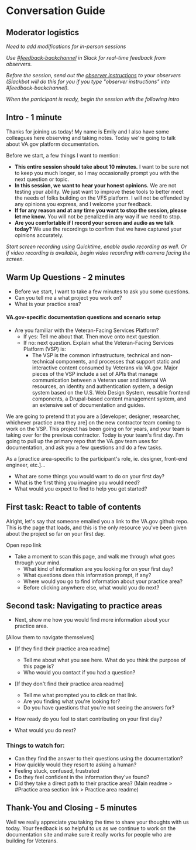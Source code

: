 # Conversation Guide

## Moderator logistics

*Need to add modifications for in-person sessions*

*Use [#feedback-backchannel](https://dsva.slack.com/messages/C40B45NJK/details/) in Slack for real-time feedback from observers.*

*Before the session, send out the [observer instructions](https://github.com/department-of-veterans-affairs/va.gov-team/blob/master/platform/research/during-research/howto-observer-instructions.md) to your observers (Slackbot will do this for you if you type "observer instructions" into #feedback-backchannel).*

*When the participant is ready, begin the session with the following intro*

## Intro - 1 minute

Thanks for joining us today! My name is Emily and I also have some colleagues here observing and taking notes. Today we're going to talk about VA.gov platform documentation. 

Before we start, a few things I want to mention:

- **This entire session should take about 10 minutes.** I want to be sure not to keep you much longer, so I may occasionally prompt you with the next question or topic.
- **In this session, we want to hear your honest opinions.** We are not testing your ability. We just want to improve these tools to better meet the needs of folks building on the VFS platform. I will not be offended by any opinions you express, and I welcome your feedback.
- **If for any reason and at any time you want to stop the session, please let me know.** You will not be penalized in any way if we need to stop.
- **Are you comfortable if I record your screen and audio as we talk today?** We use the recordings to confirm that we have captured your opinions accurately.

*Start screen recording using Quicktime, enable audio recording as well. Or if video recording is available, begin video recording with camera facing the screen.*

## Warm Up Questions - 2 minutes
* Before we start, I want to take a few minutes to ask you some questions.
* Can you tell me a what project you work on?
* What is your practice area?
   
#### VA.gov-specific documentation questions and scenario setup
* Are you familiar with the Veteran-Facing Services Platform?
    * If yes: Tell me about that. Then move onto next question.
    * If no: next question. Explain what the Veteran-Facing Services Platform (VSP) is:
      * The VSP is the common infrastructure, technical and non-technical components, and processes that support static and interactive content consumed by Veterans via VA.gov. Major pieces of the VSP include a set of APIs that manage communication between a Veteran user and internal VA resources, an identity and authentication system, a design system based on the U.S. Web Design System, reusable frontend components, a Drupal-based content management system, and an extensive set of documentation and guides.

We are going to pretend that you are a [developer, designer, researcher, whichever practice area they are] on the new contractor team coming to work on the VSP. This project has been going on for years, and your team is taking over for the previous contractor. Today is your team's first day. I'm going to pull up the primary repo that the VA.gov team uses for documentation, and ask you a few questions and do a few tasks.

As a [practice area-specific to the participant's role, ie. designer, front-end engineer, etc.]... 
* What are some things you would want to do on your first day? 
* What is the first thing you imagine you would need?
* What would you expect to find to help you get started?

## First task: React to table of contents

Alright, let's say that someone emailed you a link to the VA.gov github repo. This is the page that loads, and this is the only resource you've been given about the project so far on your first day.

Open repo link

* Take a moment to scan this page, and walk me through what goes through your mind.
    * What kind of information are you looking for on your first day?
    * What questions does this information prompt, if any?
    * Where would you go to find information about your practice area?
    * Before clicking anywhere else, what would you do next?
    
## Second task: Navigating to practice areas
    
* Next, show me how you would find more information about your practice area.

[Allow them to navigate themselves]

* [If they find their practice area readme]
  * Tell me about what you see here. What do you think the purpose of this page is?
  * Who would you contact if you had a question?
  
* [If they don't find their practice area readme]  
  * Tell me what prompted you to click on that link.
  * Are you finding what you're looking for?
  * Do you have questions that you're not seeing the answers for?
  
* How ready do you feel to start contributing on your first day?
* What would you do next?
  
### Things to watch for:
* Can they find the answer to their questions using the documentation?
* How quickly would they resort to asking a human?
* Feeling stuck, confused, frustrated
* Do they feel confident in the information they've found?
* Did they take a direct path to their practice area? (Main readme > #Practice area section link > Practice area readme)

## Thank-You and Closing - 5 minutes

Well we really appreciate you taking the time to share your thoughts with us today. Your feedback is so helpful to us as we continue to work on the documentation site and make sure it really works for people who are building for Veterans.
